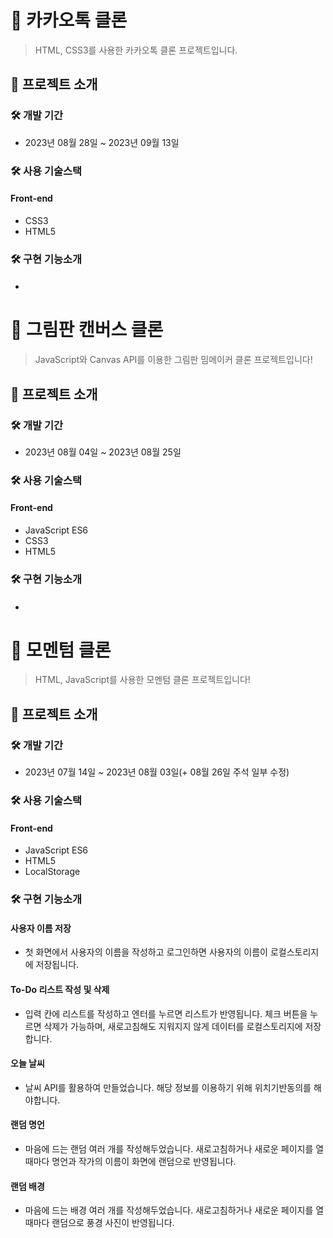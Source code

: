 # 💬 카카오톡 클론
> HTML, CSS3를 사용한 카카오톡 클론 프로젝트입니다.

## 💬 프로젝트 소개
### 🛠 개발 기간
* 2023년 08월 28일 ~ 2023년 09월 13일
  
### 🛠 사용 기술스택
#### Front-end
* CSS3
* HTML5

### 🛠 구현 기능소개
#### 
*


# 🎨 그림판 캔버스 클론
> JavaScript와 Canvas API를 이용한 그림판 밈메이커 클론 프로젝트입니다!

## 🎨 프로젝트 소개
### 🛠 개발 기간
* 2023년 08월 04일 ~ 2023년 08월 25일
  
### 🛠 사용 기술스택
#### Front-end
* JavaScript ES6
* CSS3
* HTML5

### 🛠 구현 기능소개
#### 
*


# 📒 모멘텀 클론
> HTML, JavaScript를 사용한 모멘텀 클론 프로젝트입니다!

## 📒 프로젝트 소개
### 🛠 개발 기간
* 2023년 07월 14일 ~ 2023년 08월 03일(+ 08월 26일 주석 일부 수정)

### 🛠 사용 기술스택
#### Front-end
* JavaScript ES6
* HTML5
* LocalStorage

### 🛠 구현 기능소개
#### 사용자 이름 저장
* 첫 화면에서 사용자의 이름을 작성하고 로그인하면
  사용자의 이름이 로컬스토리지에 저장됩니다.
#### To-Do 리스트 작성 및 삭제
* 입력 칸에 리스트를 작성하고 엔터를 누르면 리스트가 반영됩니다.
  체크 버튼을 누르면 삭제가 가능하며, 새로고침해도 지워지지 않게
  데이터를 로컬스토리지에 저장합니다.
#### 오늘 날씨
* 날씨 API를 활용하여 만들었습니다.
  해당 정보를 이용하기 위해 위치기반동의를 해야합니다.
#### 랜덤 명언
* 마음에 드는 랜덤 여러 개를 작성해두었습니다.
  새로고침하거나 새로운 페이지를 열 때마다
  명언과 작가의 이름이 화면에 랜덤으로 반영됩니다.
#### 랜덤 배경
* 마음에 드는 배경 여러 개를 작성해두었습니다.
  새로고침하거나 새로운 페이지를 열 때마다
  랜덤으로 풍경 사진이 반영됩니다.
